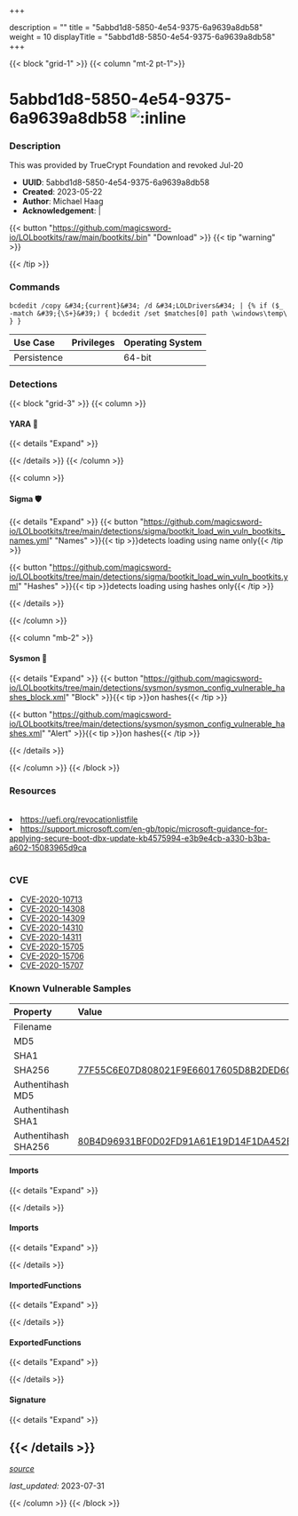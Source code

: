 +++

description = ""
title = "5abbd1d8-5850-4e54-9375-6a9639a8db58"
weight = 10
displayTitle = "5abbd1d8-5850-4e54-9375-6a9639a8db58"
+++


{{< block "grid-1" >}}
{{< column "mt-2 pt-1">}}


# 5abbd1d8-5850-4e54-9375-6a9639a8db58 ![:inline](/images/twitter_verified.png) 


### Description

This was provided by TrueCrypt Foundation and revoked Jul-20
- **UUID**: 5abbd1d8-5850-4e54-9375-6a9639a8db58
- **Created**: 2023-05-22
- **Author**: Michael Haag
- **Acknowledgement**:  | [](https://twitter.com/)

{{< button "https://github.com/magicsword-io/LOLbootkits/raw/main/bootkits/.bin" "Download" >}}
{{< tip "warning" >}}

{{< /tip >}}

### Commands

```
bcdedit /copy &#34;{current}&#34; /d &#34;LOLDrivers&#34; | {% if ($_ -match &#39;{\S+}&#39;) { bcdedit /set $matches[0] path \windows\temp\ } }
```


| Use Case | Privileges | Operating System | 
|:---- | ---- | ---- |
| Persistence |  | 64-bit |



### Detections


{{< block "grid-3" >}}
{{< column >}}
#### YARA 🏹
{{< details "Expand" >}}

{{< /details >}}
{{< /column >}}



{{< column >}}

#### Sigma 🛡️
{{< details "Expand" >}}
{{< button "https://github.com/magicsword-io/LOLbootkits/tree/main/detections/sigma/bootkit_load_win_vuln_bootkits_names.yml" "Names" >}}{{< tip >}}detects loading using name only{{< /tip >}} 


{{< button "https://github.com/magicsword-io/LOLbootkits/tree/main/detections/sigma/bootkit_load_win_vuln_bootkits.yml" "Hashes" >}}{{< tip >}}detects loading using hashes only{{< /tip >}} 

{{< /details >}}

{{< /column >}}


{{< column "mb-2" >}}

#### Sysmon 🔎
{{< details "Expand" >}}
{{< button "https://github.com/magicsword-io/LOLbootkits/tree/main/detections/sysmon/sysmon_config_vulnerable_hashes_block.xml" "Block" >}}{{< tip >}}on hashes{{< /tip >}} 

{{< button "https://github.com/magicsword-io/LOLbootkits/tree/main/detections/sysmon/sysmon_config_vulnerable_hashes.xml" "Alert" >}}{{< tip >}}on hashes{{< /tip >}} 

{{< /details >}}

{{< /column >}}
{{< /block >}}


### Resources
<br>
<li><a href="https://uefi.org/revocationlistfile">https://uefi.org/revocationlistfile</a></li>
<li><a href="https://support.microsoft.com/en-gb/topic/microsoft-guidance-for-applying-secure-boot-dbx-update-kb4575994-e3b9e4cb-a330-b3ba-a602-15083965d9ca">https://support.microsoft.com/en-gb/topic/microsoft-guidance-for-applying-secure-boot-dbx-update-kb4575994-e3b9e4cb-a330-b3ba-a602-15083965d9ca</a></li>
<br>

### CVE

<li><a href="https://cve.mitre.org/cgi-bin/cvename.cgi?name=CVE-2020-10713">CVE-2020-10713</a></li>
<li><a href="https://cve.mitre.org/cgi-bin/cvename.cgi?name=CVE-2020-14308">CVE-2020-14308</a></li>
<li><a href="https://cve.mitre.org/cgi-bin/cvename.cgi?name=CVE-2020-14309">CVE-2020-14309</a></li>
<li><a href="https://cve.mitre.org/cgi-bin/cvename.cgi?name=CVE-2020-14310">CVE-2020-14310</a></li>
<li><a href="https://cve.mitre.org/cgi-bin/cvename.cgi?name=CVE-2020-14311">CVE-2020-14311</a></li>
<li><a href="https://cve.mitre.org/cgi-bin/cvename.cgi?name=CVE-2020-15705">CVE-2020-15705</a></li>
<li><a href="https://cve.mitre.org/cgi-bin/cvename.cgi?name=CVE-2020-15706">CVE-2020-15706</a></li>
<li><a href="https://cve.mitre.org/cgi-bin/cvename.cgi?name=CVE-2020-15707">CVE-2020-15707</a></li>

### Known Vulnerable Samples

| Property           | Value |
|:-------------------|:------|
| Filename           |  |
| MD5                | [](https://www.virustotal.com/gui/file/) |
| SHA1               | [](https://www.virustotal.com/gui/file/) |
| SHA256             | [77F55C6E07D808021F9E66017605D8B2DED6C55944693641902C4CE821E37878](https://www.virustotal.com/gui/file/77F55C6E07D808021F9E66017605D8B2DED6C55944693641902C4CE821E37878) |
| Authentihash MD5   | [](https://www.virustotal.com/gui/search/authentihash%253A) |
| Authentihash SHA1  | [](https://www.virustotal.com/gui/search/authentihash%253A) |
| Authentihash SHA256| [80B4D96931BF0D02FD91A61E19D14F1DA452E66DB2408CA8604D411F92659F0A](https://www.virustotal.com/gui/search/authentihash%253A80B4D96931BF0D02FD91A61E19D14F1DA452E66DB2408CA8604D411F92659F0A) |


#### Imports
{{< details "Expand" >}}

{{< /details >}}
#### Imports
{{< details "Expand" >}}

{{< /details >}}
#### ImportedFunctions
{{< details "Expand" >}}

{{< /details >}}
#### ExportedFunctions
{{< details "Expand" >}}

{{< /details >}}

#### Signature
{{< details "Expand" >}}

{{< /details >}}
-----



[*source*](https://github.com/magicsword-io/LOLbootkits/tree/main/yaml/5abbd1d8-5850-4e54-9375-6a9639a8db58.yaml)

*last_updated:* 2023-07-31








{{< /column >}}
{{< /block >}}
